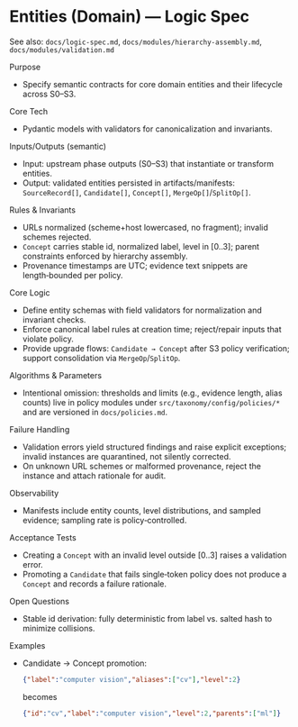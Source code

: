 # Entities (Domain) — Logic Spec

See also: `docs/logic-spec.md`, `docs/modules/hierarchy-assembly.md`, `docs/modules/validation.md`

Purpose
- Specify semantic contracts for core domain entities and their lifecycle across S0–S3.

Core Tech
- Pydantic models with validators for canonicalization and invariants.

Inputs/Outputs (semantic)
- Input: upstream phase outputs (S0–S3) that instantiate or transform entities.
- Output: validated entities persisted in artifacts/manifests: `SourceRecord[]`, `Candidate[]`, `Concept[]`, `MergeOp[]`/`SplitOp[]`.

Rules & Invariants
- URLs normalized (scheme+host lowercased, no fragment); invalid schemes rejected.
- `Concept` carries stable id, normalized label, level in [0..3]; parent constraints enforced by hierarchy assembly.
- Provenance timestamps are UTC; evidence text snippets are length‑bounded per policy.

Core Logic
- Define entity schemas with field validators for normalization and invariant checks.
- Enforce canonical label rules at creation time; reject/repair inputs that violate policy.
- Provide upgrade flows: `Candidate → Concept` after S3 policy verification; support consolidation via `MergeOp`/`SplitOp`.

Algorithms & Parameters
- Intentional omission: thresholds and limits (e.g., evidence length, alias counts) live in policy modules under `src/taxonomy/config/policies/*` and are versioned in `docs/policies.md`.

Failure Handling
- Validation errors yield structured findings and raise explicit exceptions; invalid instances are quarantined, not silently corrected.
- On unknown URL schemes or malformed provenance, reject the instance and attach rationale for audit.

Observability
- Manifests include entity counts, level distributions, and sampled evidence; sampling rate is policy‑controlled.

Acceptance Tests
- Creating a `Concept` with an invalid level outside [0..3] raises a validation error.
- Promoting a `Candidate` that fails single‑token policy does not produce a `Concept` and records a failure rationale.

Open Questions
- Stable id derivation: fully deterministic from label vs. salted hash to minimize collisions.

Examples
- Candidate → Concept promotion:
  ```json
  {"label":"computer vision","aliases":["cv"],"level":2}
  ```
  becomes
  ```json
  {"id":"cv","label":"computer vision","level":2,"parents":["ml"]}
  ```

